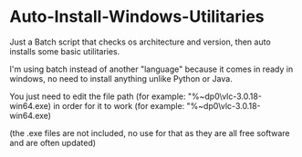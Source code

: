 # Auto-Install-Windows-Utilitaries
Just a Batch script that checks os architecture and version, then auto installs some basic utilitaries.

I'm using batch instead of another "language" because it comes in ready in windows, no need to install anything unlike Python or Java.

You just need to edit the file path (for example: "%~dp0\vlc-3.0.18-win64.exe) in order for it to work (for example: "%~dp0\vlc-3.0.18-win64.exe)

(the .exe files are not included, no use for that as they are all free software and are often updated)
